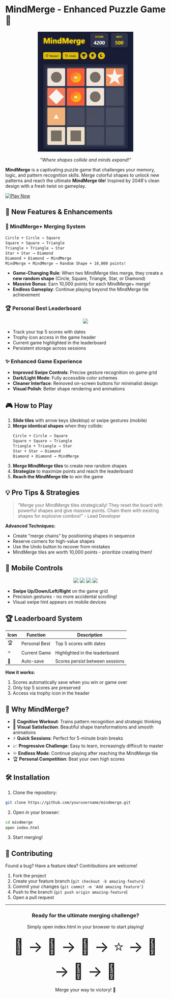 # MindMerge - Enhanced Puzzle Game 🧠

<div align="center">
  <img src="mindmerge.png" alt="MindMerge Screenshot" width="300">
  <p><em>"Where shapes collide and minds expand!"</em></p>
</div>

**MindMerge** is a captivating puzzle game that challenges your memory, logic, and pattern recognition skills. Merge colorful shapes to unlock new patterns and reach the ultimate **MindMerge tile**! Inspired by 2048's clean design with a fresh twist on gameplay.

[![Play Now](https://img.shields.io/badge/Play-Now-brightgreen?style=for-the-badge)](#play-now)

## 🚀 New Features & Enhancements

### 🌟 MindMerge+ Merging System

```
Circle + Circle → Square  
Square + Square → Triangle  
Triangle + Triangle → Star  
Star + Star → Diamond  
Diamond + Diamond → MindMerge  
MindMerge + MindMerge → Random Shape + 10,000 points!
```

- **Game-Changing Rule**: When two MindMerge tiles merge, they create a **new random shape** (Circle, Square, Triangle, Star, or Diamond)
- **Massive Bonus**: Earn 10,000 points for each MindMerge+ merge!
- **Endless Gameplay**: Continue playing beyond the MindMerge tile achievement

### 🏆 Personal Best Leaderboard
<div align="center">
  <img src="https://img.icons8.com/fluency/96/000000/trophy.png" width="60">
</div>

- Track your top 5 scores with dates
- Trophy icon access in the game header
- Current game highlighted in the leaderboard
- Persistent storage across sessions

### ✨ Enhanced Game Experience
- **Improved Swipe Controls**: Precise gesture recognition on game grid
- **Dark/Light Mode**: Fully accessible color schemes
- **Cleaner Interface**: Removed on-screen buttons for minimalist design
- **Visual Polish**: Better shape rendering and animations

## 🎮 How to Play

1. **Slide tiles** with arrow keys (desktop) or swipe gestures (mobile)
2. **Merge identical shapes** when they collide:
   ```
   Circle + Circle → Square  
   Square + Square → Triangle  
   Triangle + Triangle → Star  
   Star + Star → Diamond  
   Diamond + Diamond → MindMerge
   ```
3. **Merge MindMerge tiles** to create new random shapes
4. **Strategize** to maximize points and reach the leaderboard
5. **Reach the MindMerge tile** to win the game

## 💡 Pro Tips & Strategies

> "Merge your MindMerge tiles strategically! They reset the board with powerful shapes and give massive points. Chain them with existing shapes for explosive combos!" - Lead Developer

**Advanced Techniques:**
- Create "merge chains" by positioning shapes in sequence
- Reserve corners for high-value shapes
- Use the Undo button to recover from mistakes
- MindMerge tiles are worth 10,000 points - prioritize creating them!

## 📱 Mobile Controls

<div align="center">
  <img src="https://img.icons8.com/ios-filled/100/FFFFFF/swipe-up.png" width="50"/>
  <img src="https://img.icons8.com/ios-filled/100/FFFFFF/swipe-down.png" width="50"/>
  <img src="https://img.icons8.com/ios-filled/100/FFFFFF/swipe-left.png" width="50"/>
  <img src="https://img.icons8.com/ios-filled/100/FFFFFF/swipe-right.png" width="50"/>
</div>

- **Swipe Up/Down/Left/Right** on the game grid
- Precision gestures - no more accidental scrolling!
- Visual swipe hint appears on mobile devices

## 🏆 Leaderboard System

| Icon | Function | Description |
|------|----------|-------------|
| 🏆 | Personal Best | Top 5 scores with dates |
| ⭐ | Current Game | Highlighted in the leaderboard |
| 🔄 | Auto-save | Scores persist between sessions |

**How it works:**
1. Scores automatically save when you win or game over
2. Only top 5 scores are preserved
3. Access via trophy icon in the header

## 🌟 Why MindMerge?

- 🧩 **Cognitive Workout**: Trains pattern recognition and strategic thinking
- 🎨 **Visual Satisfaction**: Beautiful shape transformations and smooth animations
- ⚡ **Quick Sessions**: Perfect for 5-minute brain breaks
- 📈 **Progressive Challenge**: Easy to learn, increasingly difficult to master
- ♾️ **Endless Mode**: Continue playing after reaching the MindMerge tile
- 🏆 **Personal Competition**: Beat your own high scores

## 🛠️ Installation

1. Clone the repository:
```bash
git clone https://github.com/yourusername/mindmerge.git
```

2. Open in your browser:
```bash
cd mindmerge
open index.html
```

3. Start merging!

## 🤝 Contributing

Found a bug? Have a feature idea? Contributions are welcome! 

1. Fork the project
2. Create your feature branch (`git checkout -b amazing-feature`)
3. Commit your changes (`git commit -m 'Add amazing feature'`)
4. Push to the branch (`git push origin amazing-feature`)
5. Open a pull request

---

<div align="center" id="play-now">
  <h3>Ready for the ultimate merging challenge?</h3>
  <p>Simply open index.html in your browser to start playing!</p>
  <div style="font-size: 48px; margin: 20px 0;">🧠 → 🔷 → 🔺 → ⭐ → 💎 → 🧩 → 🔄</div>
  <p>Merge your way to victory! 🚀</p>
</div>
